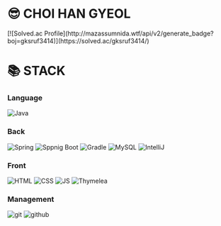 <div><h1>😎 CHOI HAN GYEOL</h1></div>
[![Solved.ac Profile](http://mazassumnida.wtf/api/v2/generate_badge?boj=gksruf3414)](https://solved.ac/gksruf3414/)  

<div><h1>📚 STACK</h1></div>

### Language
![Java](https://img.shields.io/badge/java-007396?style=for-the-badge&logo=java&logoColor=white)

### Back
![Spring](https://img.shields.io/badge/spring-6DB33F?style=for-the-badge&logo=spring&logoColor=white)
![Sppnig Boot](https://img.shields.io/badge/springboot-6DB33F?style=for-the-badge&logo=springboot&logoColor=white)
![Gradle](https://img.shields.io/badge/gradle-02303A?style=for-the-badge&logo=gradle&logoColor=white)
![MySQL](https://img.shields.io/badge/mysql-4479A1?style=for-the-badge&logo=mysql&logoColor=white)
![IntelliJ](https://img.shields.io/static/v1?style=for-the-badge&message=IntelliJ+IDEA&color=1572B6&logo=IntelliJ+IDEA&logoColor=FFFFFF&label=)

### Front
![HTML](https://img.shields.io/badge/html5-E34F26?style=for-the-badge&logo=html5&logoColor=white)
![CSS](https://img.shields.io/badge/css-1572B6?style=for-the-badge&logo=css3&logoColor=white)
![JS](https://img.shields.io/badge/javascript-F7DF1E?style=for-the-badge&logo=javascript&logoColor=black)
![Thymelea](https://img.shields.io/badge/Thymeleaf-%23005C0F.svg?style=for-the-badge&logo=Thymeleaf&logoColor=white)

### Management
![git](https://img.shields.io/badge/git-F05032?style=for-the-badge&logo=git&logoColor=white)
![github](https://img.shields.io/badge/github-181717?style=for-the-badge&logo=github&logoColor=white)
